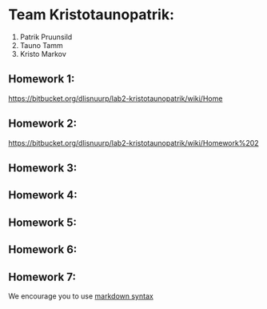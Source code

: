 # Team Kristotaunopatrik:
1. Patrik Pruunsild
2. Tauno Tamm
3. Kristo Markov


## Homework 1:
https://bitbucket.org/dlisnuurp/lab2-kristotaunopatrik/wiki/Home

## Homework 2:
https://bitbucket.org/dlisnuurp/lab2-kristotaunopatrik/wiki/Homework%202

## Homework 3:
<Links to the solution>

## Homework 4:
<Links to the solution>

## Homework 5:
<Links to the solution>

## Homework 6:
<Links to the solution>

## Homework 7:
<Links to the solution>

We encourage you to use [markdown syntax](https://confluence.atlassian.com/bitbucketserver/markdown-syntax-guide-776639995.html)